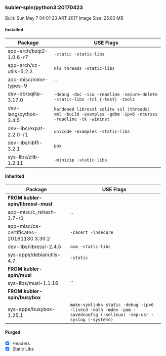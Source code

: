 ### kubler-spin/python3:20170423

Built: Sun May  7 04:01:23 ART 2017
Image Size: 25.83 MB

#### Installed
Package | USE Flags
--------|----------
app-arch/bzip2-1.0.6-r7 | `-static -static-libs`
app-arch/xz-utils-5.2.3 | `nls threads -static-libs`
app-misc/mime-types-9 | ``
dev-db/sqlite-3.17.0 | `-debug -doc -icu -readline -secure-delete -static-libs -tcl {-test} -tools`
dev-lang/python-3.4.5 | `hardened libressl sqlite ssl (threads) xml -build -examples -gdbm -ipv6 -ncurses -readline -tk -wininst`
dev-libs/expat-2.2.0-r1 | `unicode -examples -static-libs`
dev-libs/libffi-3.2.1 | `pax`
sys-libs/zlib-1.2.11 | `-minizip -static-libs`
#### Inherited
Package | USE Flags
--------|----------
**FROM kubler-spin/libressl-musl** |
app-misc/c_rehash-1.7-r1 | ``
app-misc/ca-certificates-20161130.3.30.2 | `-cacert -insecure`
dev-libs/libressl-2.4.5 | `asm -static-libs`
sys-apps/debianutils-4.7 | `-static`
**FROM kubler-spin/musl** |
sys-libs/musl-1.1.16 | ``
**FROM kubler-spin/busybox** |
sys-apps/busybox-1.25.1 | `make-symlinks static -debug -ipv6 -livecd -math -mdev -pam -savedconfig (-selinux) -sep-usr -syslog (-systemd)`
#### Purged
- [x] Headers
- [x] Static Libs

